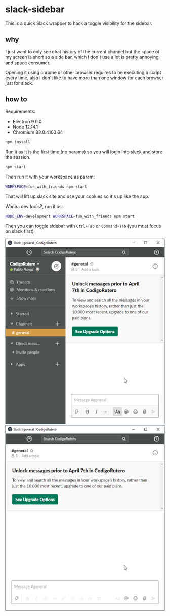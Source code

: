# slack-sidebar

This is a quick Slack wrapper to hack a toggle visibility for the sidebar.

## why

I just want to only see chat history of the current channel but the space of my screen is short so a side bar, which I don't use a lot is pretty annoying and space consumer.<br/>

Opening it using chrome or other browser requires to be executing a script every time, also I don't like to have more than one window for each browser just for slack.

## how to

Requirements:

- Electron 9.0.0
- Node 12.14.1
- Chromium 83.0.4103.64

```bash
npm install
```

Run it as it is the first time (no params) so you will login into slack and store the session.

```bash
npm start
```

Then run it with your workspace as param:

```bash
WORKSPACE=fun_with_friends npm start
```

That will lift up slack site and use your cookies so it's up like the app.

Wanna dev tools?, run it as:
```bash
NODE_ENV=development WORKSPACE=fun_with_friends npm start
```

Then you can toggle sidebar with `Ctrl+Tab` or `Command+Tab` (you must focus on slack first)

![with_bar](with_bar.png)
![without_bar](without_bar.png)

